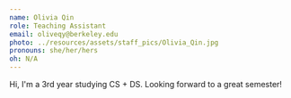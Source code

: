 ```yaml
---
name: Olivia Qin
role: Teaching Assistant
email: oliveqy@berkeley.edu
photo: ../resources/assets/staff_pics/Olivia_Qin.jpg
pronouns: she/her/hers
oh: N/A
---
```


Hi, I'm a 3rd year studying CS + DS. Looking forward to a great semester!
